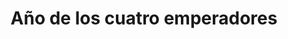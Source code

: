 ﻿---
title: "Año de los cuatro emperadores"
permalink: periodes_906.html
layout: periode
dataInici: 68-06
dataFi: 69-07
sidebar: periodes
pares:
  - id: 41
    title: "Imperio Romano"
    dataInici: "(-27)"
    dataFi: "(476)"

fills:
jocsPrincipals:
jocsEscenaris:
jocsEpoca:
  - title: "Imperium Romanum II"
    bggId: 1496
    escenari: "The Year of the Four Emperors"
    dataInici: 
    dataFi: 

jocsEpocaEscenaris:
  - title: "Historia Romana"
    bggId: 42481
    escenari: "The year of the four emperors"
    dataInici: 69-01
    dataFi: 69-12

---

